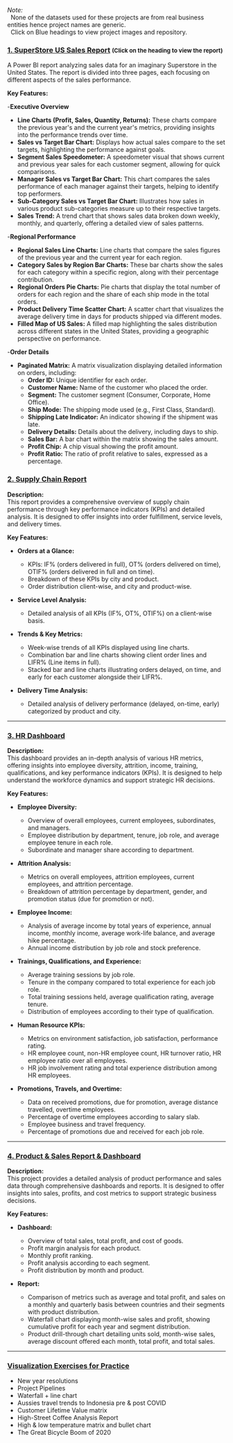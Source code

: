  *Note:<br>* 
  &nbsp; None of the datasets used for these projects are from real business entities hence project names are generic.<br>
  &nbsp; Click on Blue headings to view project images and repository.

### [1. SuperStore US Sales Report](https://github.com/Sampreett/SuperStoreUS-Sales-Report/) <span style="font-size: 0.8em;">(Click on the heading to view the report)</span>

A Power BI report analyzing sales data for an imaginary Superstore in the United States. The report is divided into three pages, each focusing on different aspects of the sales performance.

**Key Features:**

-**Executive Overview**
  - **Line Charts (Profit, Sales, Quantity, Returns):** These charts compare the previous year's and the current year's metrics, providing insights into the performance trends over time.
  - **Sales vs Target Bar Chart:** Displays how actual sales compare to the set targets, highlighting the performance against goals.
  - **Segment Sales Speedometer:** A speedometer visual that shows current and previous year sales for each customer segment, allowing for quick comparisons.
  - **Manager Sales vs Target Bar Chart:** This chart compares the sales performance of each manager against their targets, helping to identify top performers.
  - **Sub-Category Sales vs Target Bar Chart:** Illustrates how sales in various product sub-categories measure up to their respective targets.
  - **Sales Trend:** A trend chart that shows sales data broken down weekly, monthly, and quarterly, offering a detailed view of sales patterns.

-**Regional Performance**
  
  - **Regional Sales Line Charts:** Line charts that compare the sales figures of the previous year and the current year for each region.
  - **Category Sales by Region Bar Charts:** These bar charts show the sales for each category within a specific region, along with their percentage contribution.
  - **Regional Orders Pie Charts:** Pie charts that display the total number of orders for each region and the share of each ship mode in the total orders.
  - **Product Delivery Time Scatter Chart:** A scatter chart that visualizes the average delivery time in days for products shipped via different modes.
  - **Filled Map of US Sales:** A filled map highlighting the sales distribution across different states in the United States, providing a geographic perspective on performance.

-**Order Details**

  - **Paginated Matrix:** A matrix visualization displaying detailed information on orders, including:
    - **Order ID:** Unique identifier for each order.
    - **Customer Name:** Name of the customer who placed the order.
    - **Segment:** The customer segment (Consumer, Corporate, Home Office).
    - **Ship Mode:** The shipping mode used (e.g., First Class, Standard).
    - **Shipping Late Indicator:** An indicator showing if the shipment was late.
    - **Delivery Details:** Details about the delivery, including days to ship.
    - **Sales Bar:** A bar chart within the matrix showing the sales amount.
    - **Profit Chip:** A chip visual showing the profit amount.
    - **Profit Ratio:** The ratio of profit relative to sales, expressed as a percentage.

### [2. Supply Chain Report](https://sampreett.github.io/Supply-Chain-Report/)

**Description:**  
This report provides a comprehensive overview of supply chain performance through key performance indicators (KPIs) and detailed analysis. It is designed to offer insights into order fulfillment, service levels, and delivery times.

**Key Features:**

- **Orders at a Glance:**
  - KPIs: IF% (orders delivered in full), OT% (orders delivered on time), OTIF% (orders delivered in full and on time).
  - Breakdown of these KPIs by city and product.
  - Order distribution client-wise, and city and product-wise.

- **Service Level Analysis:**
  - Detailed analysis of all KPIs (IF%, OT%, OTIF%) on a client-wise basis.

- **Trends & Key Metrics:**
  - Week-wise trends of all KPIs displayed using line charts.
  - Combination bar and line charts showing client order lines and LIFR% (Line items in full).
  - Stacked bar and line charts illustrating orders delayed, on time, and early for each customer alongside their LIFR%.

- **Delivery Time Analysis:**
  - Detailed analysis of delivery performance (delayed, on-time, early) categorized by product and city.

---

### [3. HR Dashboard](https://sampreett.github.io/HR-Dashboard/)

**Description:**  
This dashboard provides an in-depth analysis of various HR metrics, offering insights into employee diversity, attrition, income, training, qualifications, and key performance indicators (KPIs). It is designed to help understand the workforce dynamics and support strategic HR decisions.

**Key Features:**

- **Employee Diversity:**
  - Overview of overall employees, current employees, subordinates, and managers.
  - Employee distribution by department, tenure, job role, and average employee tenure in each role.
  - Subordinate and manager share according to department.

- **Attrition Analysis:**
  - Metrics on overall employees, attrition employees, current employees, and attrition percentage.
  - Breakdown of attrition percentage by department, gender, and promotion status (due for promotion or not).

- **Employee Income:**
  - Analysis of average income by total years of experience, annual income, monthly income, average work-life balance, and average hike percentage.
  - Annual income distribution by job role and stock preference.

- **Trainings, Qualifications, and Experience:**
  - Average training sessions by job role.
  - Tenure in the company compared to total experience for each job role.
  - Total training sessions held, average qualification rating, average tenure.
  - Distribution of employees according to their type of qualification.

- **Human Resource KPIs:**
  - Metrics on environment satisfaction, job satisfaction, performance rating.
  - HR employee count, non-HR employee count, HR turnover ratio, HR employee ratio over all employees.
  - HR job involvement rating and total experience distribution among HR employees.

- **Promotions, Travels, and Overtime:**
  - Data on received promotions, due for promotion, average distance travelled, overtime employees.
  - Percentage of overtime employees according to salary slab.
  - Employee business and travel frequency.
  - Percentage of promotions due and received for each job role.

---

### [4. Product & Sales Report & Dashboard](https://sampreett.github.io/Product-Sales-Report-Dashboard/)

**Description:**  
This project provides a detailed analysis of product performance and sales data through comprehensive dashboards and reports. It is designed to offer insights into sales, profits, and cost metrics to support strategic business decisions.

**Key Features:**

- **Dashboard:**
  - Overview of total sales, total profit, and cost of goods.
  - Profit margin analysis for each product.
  - Monthly profit ranking.
  - Profit analysis according to each segment.
  - Profit distribution by month and product.

- **Report:**
  - Comparison of metrics such as average and total profit, and sales on a monthly and quarterly basis between countries and their segments with product distribution.
  - Waterfall chart displaying month-wise sales and profit, showing cumulative profit for each year and segment distribution.
  - Product drill-through chart detailing units sold, month-wise sales, average discount offered each month, total profit, and total sales.

---

### [Visualization Exercises for Practice](https://sampreett.github.io/Visualization-Exercises-for-practice-/)

- New year resolutions
- Project Pipelines
- Waterfall + line chart
- Aussies travel trends to Indonesia pre & post COVID
- Customer Lifetime Value matrix
- High-Street Coffee Analysis Report
- High & low temperature matrix and bullet chart
- The Great Bicycle Boom of 2020
